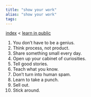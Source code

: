 ```yaml
---
title: "show your work"
alias: "show your work"
tags: 
---
```


[index](_index.md) < [learn in public](learn-in-public.md)

1.  You don’t have to be a genius.
2.  Think process, not product.
3.  Share something small every day.
4.  Open up your cabinet of curiosities.
5.  Tell good stories.
6.  Teach what you know.
7.  Don’t turn into human spam.
8.  Learn to take a punch.
9.  Sell out.
10.  Stick around.